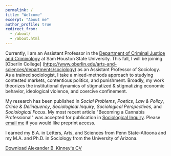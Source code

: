 ```yaml
---
permalink: /
title: "Welcome"
excerpt: "About me"
author_profile: true
redirect_from: 
  - /about/
  - /about.html
---
```



Currently, I am an Assistant Professor in the [Department of Criminal Justice and Criminology](https://www.shsu.edu/academics/cj-crim/) at Sam Houston State University. This fall, I will be joining [Oberlin College] (https://www.oberlin.edu/arts-and-sciences/departments/sociology) as an Assistant Professor of Sociology. As a trained sociologist, I take a mixed-methods approach to studying contested markets, contentious politics, and punishment. Broadly, my work theorizes the institutional dynamics of stigmatized & stigmatizing economic behavior, ideological violence, and coercive confinement. 

My research has been published in *Social Problems*, *Poetics*, *Law & Policy*, *Crime & Delinquency*, *Sociological Inquiry*, *Sociological Perspectives*, and *Sociological Focus*. My most recent article "Becoming a Cannabis Professional" was accepted for publication in [Sociological Inquiry](https://onlinelibrary.wiley.com/doi/full/10.1111/soin.12627). Please [email me](abk017@shsu.edu) if you would like preprint access.

I earned my B.A. in Letters, Arts, and Sciences from Penn State-Altoona and my M.A. and Ph.D. in Sociology from the University of Arizona.

[Download Alexander B. Kinney's CV](https://www.alexanderkinney.com/files/CV2024.pdf) 
